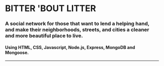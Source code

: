 # BITTER 'BOUT LITTER

### A social network for those that want to lend a helping hand, and make their neighborhoods, streets, and cities a cleaner and more beautiful place to live.

#### Using HTML, CSS, Javascript, Node.js, Express, MongoDB and Mongoose.

---